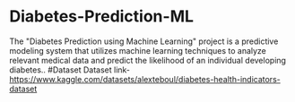 # Diabetes-Prediction-ML
The "Diabetes Prediction using Machine Learning" project is a predictive modeling system that utilizes machine learning techniques to analyze relevant medical data and predict the likelihood of an individual developing diabetes..
#Dataset
Dataset link-https://www.kaggle.com/datasets/alexteboul/diabetes-health-indicators-dataset
